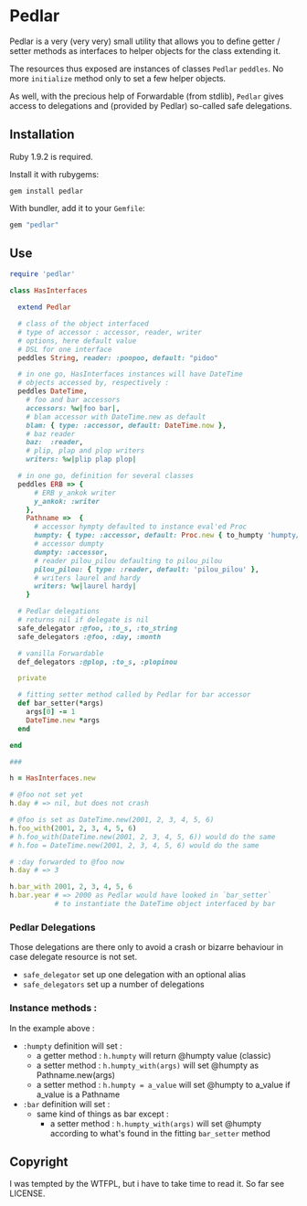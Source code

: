 # Pedlar

Pedlar is a very (very very) small utility that allows you to define
getter / setter methods as interfaces to helper objects for the class
extending it.

The resources thus exposed are instances of classes `Pedlar` `peddles`. No more
`initialize` method only to set a few helper objects.

As well, with the precious help of Forwardable (from stdlib), `Pedlar` gives
access to delegations and (provided by Pedlar) so-called safe delegations.

## Installation

Ruby 1.9.2 is required.

Install it with rubygems:

    gem install pedlar

With bundler, add it to your `Gemfile`:

``` ruby
gem "pedlar"
```

## Use

``` ruby
require 'pedlar'

class HasInterfaces

  extend Pedlar

  # class of the object interfaced
  # type of accessor : accessor, reader, writer
  # options, here default value
  # DSL for one interface
  peddles String, reader: :poopoo, default: "pidoo"

  # in one go, HasInterfaces instances will have DateTime
  # objects accessed by, respectively :
  peddles DateTime,
    # foo and bar accessors
    accessors: %w|foo bar|,
    # blam accessor with DateTime.new as default
    blam: { type: :accessor, default: DateTime.now },
    # baz reader
    baz:  :reader,
    # plip, plap and plop writers
    writers: %w|plip plap plop|

  # in one go, definition for several classes
  peddles ERB => {
      # ERB y_ankok writer
      y_ankok: :writer
    },
    Pathname =>  {
      # accessor hympty defaulted to instance eval'ed Proc
      humpty: { type: :accessor, default: Proc.new { to_humpty 'humpty/dumpty' } },
      # accessor dumpty
      dumpty: :accessor,
      # reader pilou_pilou defaulting to pilou_pilou
      pilou_pilou: { type: :reader, default: 'pilou_pilou' },
      # writers laurel and hardy
      writers: %w|laurel hardy|
    }

  # Pedlar delegations
  # returns nil if delegate is nil
  safe_delegator :@foo, :to_s, :to_string
  safe_delegators :@foo, :day, :month

  # vanilla Forwardable
  def_delegators :@plop, :to_s, :plopinou

  private

  # fitting setter method called by Pedlar for bar accessor
  def bar_setter(*args)
    args[0] -= 1
    DateTime.new *args
  end

end

###

h = HasInterfaces.new

# @foo not set yet
h.day # => nil, but does not crash

# @foo is set as DateTime.new(2001, 2, 3, 4, 5, 6)
h.foo_with(2001, 2, 3, 4, 5, 6)
# h.foo_with(DateTime.new(2001, 2, 3, 4, 5, 6)) would do the same
# h.foo = DateTime.new(2001, 2, 3, 4, 5, 6) would do the same

# :day forwarded to @foo now
h.day # => 3

h.bar_with 2001, 2, 3, 4, 5, 6
h.bar.year # => 2000 as Pedlar would have looked in `bar_setter`
           # to instantiate the DateTime object interfaced by bar
```

### Pedlar Delegations
Those delegations are there only to avoid a crash or bizarre behaviour in case
delegate resource is not set.
 - `safe_delegator` set up one delegation with an optional alias
 - `safe_delegators` set up a number of delegations

### Instance methods :
In the example above :
 - `:humpty` definition will set :
    - a getter method : `h.humpty` will return @humpty value (classic)
    - a setter method : `h.humpty_with(args)` will set @humpty
      as Pathname.new(args)
    - a setter method : `h.humpty = a_value` will set @humpty to a_value
      if a_value is a Pathname
 - `:bar` definition will set :
    - same kind of things as bar except :
      - a setter method : `h.humpty_with(args)` will set @humpty according to
        what's found in the fitting `bar_setter` method

## Copyright

I was tempted by the WTFPL, but i have to take time to read it.
So far see LICENSE.

